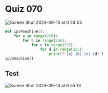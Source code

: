 # Quiz 070

![Screen Shot 2023-09-13 at 0 24 05](https://github.com/jovanovicjanna/year2/assets/111895127/9f0eda62-a802-4161-a896-b943a894c6ba)

```.py
def ipv4machine():
    for a in range(256):
        for b in range(256):
            for c in range(256):
                for d in range(256):
                    print(f"{a}.{b}.{c}.{d}")
ipv4machine()
```

## Test
![Screen Shot 2023-09-13 at 6 55 13](https://github.com/jovanovicjanna/year2/assets/111895127/58c27e3a-c6e9-4c6b-a263-20a0f14edeb7)
